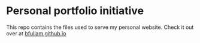 # Personal portfolio initiative
This repo contains the files used to serve my personal website. Check it out over at <a href="http://bfullam.github.io">bfullam.github.io</a>

